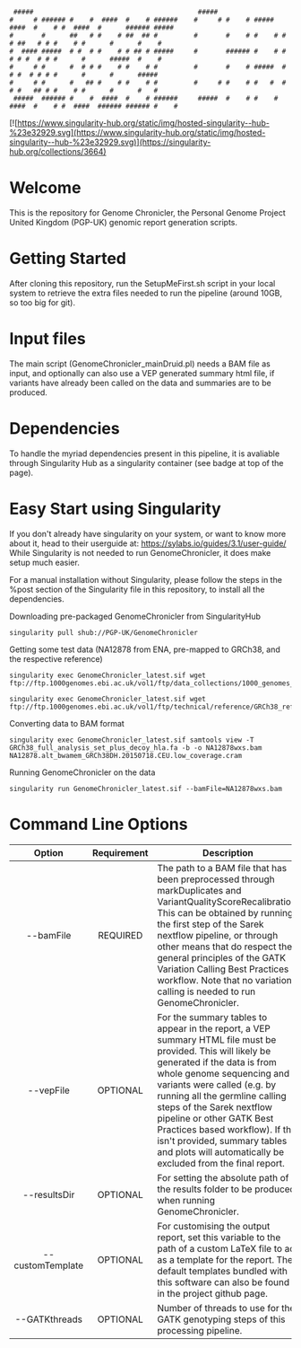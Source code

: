 	 #####                                         #####                                                            
	#     # ###### #    #  ####  #    # ######    #     # #    # #####   ####  #    # #  ####  #      ###### #####  
	#       #      ##   # #    # ##  ## #         #       #    # #    # #    # ##   # # #    # #      #      #    # 
	#  #### #####  # #  # #    # # ## # #####     #       ###### #    # #    # # #  # # #      #      #####  #    # 
	#     # #      #  # # #    # #    # #         #       #    # #####  #    # #  # # # #      #      #      #####  
	#     # #      #   ## #    # #    # #         #     # #    # #   #  #    # #   ## # #    # #      #      #   #  
	 #####  ###### #    #  ####  #    # ######     #####  #    # #    #  ####  #    # #  ####  ###### ###### #    #  




[![https://www.singularity-hub.org/static/img/hosted-singularity--hub-%23e32929.svg](https://www.singularity-hub.org/static/img/hosted-singularity--hub-%23e32929.svg)](https://singularity-hub.org/collections/3664)


# Welcome

This is the repository for Genome Chronicler, the Personal Genome Project United Kingdom (PGP-UK) genomic report generation scripts. 

# Getting Started

After cloning this repository, run the SetupMeFirst.sh script in your local system to retrieve the extra files needed to run the pipeline (around 10GB, so too big for git). 

# Input files

The main script (GenomeChronicler_mainDruid.pl) needs a BAM file as input, and optionally can also use a VEP generated summary html file, if variants have already been called on the data and summaries are to be produced.

# Dependencies

To handle the myriad dependencies present in this pipeline, it is avaliable through Singularity Hub as a singularity container (see badge at top of the page). 


# Easy Start using Singularity

If you don't already have singularity on your system, or want to know more about it, head to their userguide at: https://sylabs.io/guides/3.1/user-guide/
While Singularity is not needed to run GenomeChronicler, it does make setup much easier. 

For a manual installation without Singularity, please follow the steps in the %post section of the Singularity file in this repository, to install all the dependencies.



Downloading pre-packaged GenomeChronicler from SingularityHub
````
singularity pull shub://PGP-UK/GenomeChronicler
````


Getting some test data (NA12878 from ENA, pre-mapped to GRCh38, and the respective reference)
````wget ftp://ftp.sra.ebi.ac.uk/vol1/run/ERR323/ERR3239334/NA12878.final.cram #A bit too large for a starting test
singularity exec GenomeChronicler_latest.sif wget ftp://ftp.1000genomes.ebi.ac.uk/vol1/ftp/data_collections/1000_genomes_project/data/CEU/NA12878/alignment/NA12878.alt_bwamem_GRCh38DH.20150718.CEU.low_coverage.cram

singularity exec GenomeChronicler_latest.sif wget ftp://ftp.1000genomes.ebi.ac.uk/vol1/ftp/technical/reference/GRCh38_reference_genome/GRCh38_full_analysis_set_plus_decoy_hla.fa

````

Converting data to BAM format 
````
singularity exec GenomeChronicler_latest.sif samtools view -T GRCh38_full_analysis_set_plus_decoy_hla.fa -b -o NA12878wxs.bam NA12878.alt_bwamem_GRCh38DH.20150718.CEU.low_coverage.cram
````


Running GenomeChronicler on the data
````
singularity run GenomeChronicler_latest.sif --bamFile=NA12878wxs.bam 
````

# Command Line Options



|       Option      | Requirement | Description                                                                                                                                                                                                                                                                                                                                                                                                                      |
|:-----------------:|:------------:|----------------------------------------------------------------------------------------------------------------------------------------------------------------------------------------------------------------------------------------------------------------------------------------------------------------------------------------------------------------------------------------------------------------------------------|
| --bamFile         | REQUIRED     | The path to a BAM file that has been preprocessed through markDuplicates and VariantQualityScoreRecalibration. This can be obtained by running the first step of the Sarek nextflow pipeline, or through other means that do respect the general principles of the GATK Variation Calling Best Practices workflow. Note that no variation calling is needed to run GenomeChronicler.                                             |
| --vepFile         | OPTIONAL     | For the summary tables to appear in the report, a VEP summary HTML file must be provided. This will likely be generated if the data is from whole genome sequencing and variants were called (e.g. by running all the germline calling steps of the Sarek nextflow pipeline or other GATK Best Practices based workflow). If this isn't provided, summary tables and plots will automatically be excluded from the final report. |
| --resultsDir      | OPTIONAL     | For setting the absolute path of the results folder to be produced when running GenomeChronicler.                                                                                                                                                                                                                                                                                                                                |
| --customTemplate  | OPTIONAL     | For customising the output report, set this variable to the path of a custom LaTeX file to act as a template for the report. The default templates bundled with this software can also be found in the project github page.                                                                                                                                                                                                      |
| --GATKthreads     | OPTIONAL     | Number of threads to use for the GATK genotyping steps of this processing pipeline.                                                                                                                                                                                                                                                                                                                                              |

